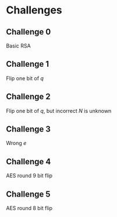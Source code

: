 # Challenges

## Challenge 0

Basic RSA

## Challenge 1

Flip one bit of $q$

## Challenge 2

Flip one bit of $q$, but incorrect $N$ is unknown

## Challenge 3

Wrong $e$

## Challenge 4

AES round 9 bit flip

## Challenge 5

AES round 8 bit flip